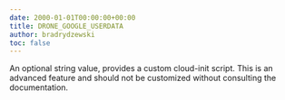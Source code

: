 ```yaml
---
date: 2000-01-01T00:00:00+00:00
title: DRONE_GOOGLE_USERDATA
author: bradrydzewski
toc: false
---
```


An optional string value, provides a custom cloud-init script. This is
an advanced feature and should not be customized without consulting
the documentation.




